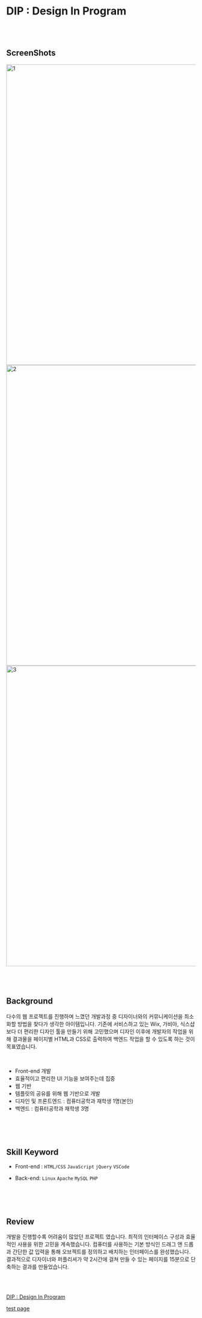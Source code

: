 # DIP : Design In Program

</br>
</br>

## ScreenShots
<div>
  <img width="800" alt="1" src="https://user-images.githubusercontent.com/33711323/64934149-b033a200-d883-11e9-8f2c-1b8b4923062a.png">
  <img width="800" alt="2" src="https://user-images.githubusercontent.com/33711323/64934150-b033a200-d883-11e9-8def-39f8734e3b96.png">
  <img width="800" alt="3" src="https://user-images.githubusercontent.com/33711323/64934151-b0cc3880-d883-11e9-8f77-ef65f047ed96.png">
</div>  

</br>
</br>
</br>

## Background
다수의 웹 프로젝트를 진행하며 느꼈던 개발과정 중 디자이너와의 커뮤니케이션을 최소화할 방법을 찾다가 생각한 아이템입니다. 기존에 서비스하고 있는 Wix, 가비아, 식스샵 보다 더 편리한 디자인 툴을 만들기 위해 고민했으며 디자인 이후에 개발자의 작업을 위해 결과물을 페이지별 HTML과 CSS로 출력하여 백엔드 작업을 할 수 있도록 하는 것이 목표였습니다.
  
</br>

 - Front-end 개발
 - 효율적이고 편리한 UI 기능을 보여주는데 집중
 - 웹 기반
 - 템플릿의 공유를 위해 웹 기반으로 개발
 - 디자인 및 프론트엔드 : 컴퓨터공학과 재학생 1명(본인)
 - 백엔드 : 컴퓨터공학과 재학생 3명

</br>
</br>
</br>

## Skill Keyword
 - Front-end : `HTML/CSS` `JavaScript` `jQuery` `VSCode`  
 
 - Back-end:  `Linux` `Apache` `MySQL` `PHP`  

</br>
</br>
</br>

## Review

 개발을 진행할수록 어려움이 많았던 프로젝트 였습니다. 최적의 인터페이스 구성과 효율적인 사용을 위한 고민을 계속했습니다. 컴퓨터를 사용하는 기본 방식인 드래그 앤 드롭과 간단한 값 입력을 통해 오브젝트를 정의하고 배치하는 인터페이스를 완성했습니다. 결과적으로 디자이너와 퍼플리셔가 약 2시간에 걸쳐 만들 수 있는 페이지를 15분으로 단축하는 결과를 만들었습니다.

</br>
</br>

[DIP : Design In Program](https://github.com/hyun940630/dip-1)  

[test page](https://kidongyun.github.io/category/project/res/2019-07-24-design-in-programming/dip/index.html)
